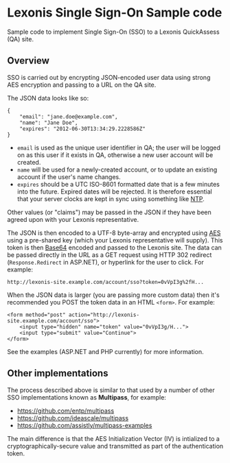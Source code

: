 # Lexonis Single Sign-On Sample code #

Sample code to implement Single Sign-On (SSO) to a Lexonis QuickAssess (QA) site. 

## Overview ##

SSO is carried out by encrypting JSON-encoded user data using strong AES encryption and passing to a URL on the QA site. 

The JSON data looks like so:

    { 
        "email": "jane.doe@example.com",
        "name": "Jane Doe",
        "expires": "2012-06-30T13:34:29.2228586Z"
    }

* `email` is used as the unique user identifier in QA; the user will be logged on as this user if it exists in QA, otherwise a new user account will be created. 
* `name` will be used for a newly-created account, or to update an existing account if the user's name changes.
* `expires` should be a UTC ISO-8601 formatted date that is a few minutes into the future. Expired dates will be rejected. It is therefore essential that your server clocks are kept in sync using something like [NTP](http://en.wikipedia.org/wiki/Network_Time_Protocol).

Other values (or "claims") may be passed in the JSON if they have been agreed upon with your Lexonis representative.

The JSON is then encoded to a UTF-8 byte-array and encrypted using [AES](http://en.wikipedia.org/wiki/Advanced_Encryption_Standard) using a pre-shared key (which your Lexonis representative will supply). This token is then [Base64](http://en.wikipedia.org/wiki/Base64) encoded and passed to the Lexonis site. The data can be passed directly in the URL as a GET request using HTTP 302 redirect (`Response.Redirect` in ASP.NET), or hyperlink for the user to click. For example:

    http://lexonis-site.example.com/account/sso?token=0vVpI3g%2fH...

When the JSON data is larger (you are passing more custom data) then it's recommended you POST the token data in an HTML `<form>`. For example:

    <form method="post" action="http://lexonis-site.example.com/account/sso">
        <input type="hidden" name="token" value="0vVpI3g/H...">
        <input type="submit" value="Continue">
    </form>

See the examples (ASP.NET and PHP currently) for more information.

## Other implementations ##

The process described above is similar to that used by a number of other SSO implementations known as **Multipass**, for example:

* https://github.com/entp/multipass
* https://github.com/ideascale/multipass
* https://github.com/assistly/multipass-examples

The main difference is that the AES Initialization Vector (IV) is intialized to a cryptographically-secure value and transmitted as part of the authentication token.
